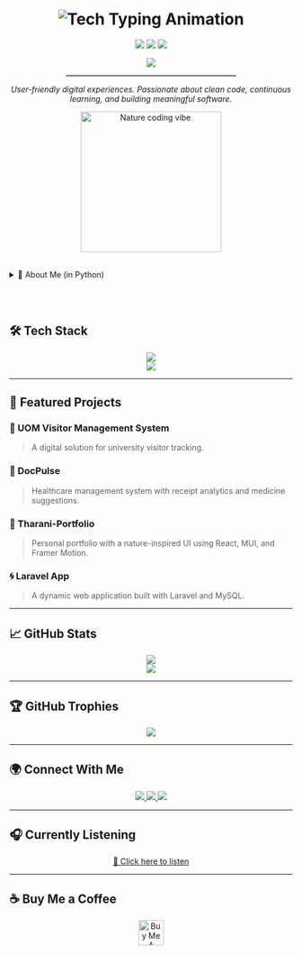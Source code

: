 <div align="center">

  <!-- Clean Header Title -->
<h1 align="center">
  <img src="https://readme-typing-svg.herokuapp.com?font=JetBrains+Mono&size=28&duration=3000&pause=500&color=00ADB5&center=true&vCenter=true&width=550&lines=Hey+there,+I'm+Tharani+Jayathura;" alt="Tech Typing Animation" />
</h1>


  <p>
    <img src="https://img.shields.io/badge/Full%20Stack-20232A?style=for-the-badge&logo=react&logoColor=61DAFB" />
    <img src="https://img.shields.io/badge/Nature_Explorer-2E8B57?style=for-the-badge&logo=leaflet&logoColor=white" />
    <img src="https://img.shields.io/badge/Coffee_Lover-6f4e37?style=for-the-badge&logo=buy-me-a-coffee&logoColor=white" />
  </p>

  <!-- Location -->
  <p>
    <img src="https://img.shields.io/badge/Location-Matara,%20Sri%20Lanka-0D1117?style=for-the-badge&logo=googlemaps&logoColor=white" />
  </p>

  <!-- Divider -->
  <hr style="width:60%; border: 0.5px solid #ccc;" />

  <!-- Description -->
  <p><em>User-friendly digital experiences. Passionate about clean code, continuous learning, and building meaningful software.</em></p>
</div>

<p align="center">
  <img src="https://media1.giphy.com/media/v1.Y2lkPTc5MGI3NjExeHE0MHliMGlqMG5ldDZuemg3amxqdjh5OXEwOTRvcDA3eWN4YnZzdyZlcD12MV9pbnRlcm5hbF9naWZfYnlfaWQmY3Q9Zw/LbkO4HWH3ahY3G5PAy/giphy.gif" width="250" alt="Nature coding vibe" />
</p>
<br>
<details>
  <summary>🧠 About Me (in Python)</summary>

    
    ```python
    class Developer:
        def __init__(self):
            self.name = "Tharani Jayathura"
            self.role = "Full-Stack Developer"
            self.skills = ["C", "Python", "Java", "MERN Stack"]
            self.passions = ["Hiking", "Waterfalls", "Badminton", "Bike Riding"]
            self.current_learning = ["Game Development", "Advanced MERN"]
            self.coffee_consumption = "∞ cups/day"
            
        def greet(self):
            print("Let's build something amazing! 🌿✨")

    me = Developer()
    me.greet()
    ```

</details>

<br><br>


## 🛠️ Tech Stack

<p align="center">
  <a href="https://skillicons.dev">
    <img src="https://skillicons.dev/icons?i=c,python,java,js,react,nodejs,mongodb,express&perline=4" /><br/>
    <img src="https://skillicons.dev/icons?i=laravel,html,css,tailwind,git,github,vscode&perline=4" />
  </a>
</p>

---

## 🌿 Featured Projects

### 🧾 UOM Visitor Management System  
> A digital solution for university visitor tracking.

### 💊 DocPulse  
> Healthcare management system with receipt analytics and medicine suggestions.

### 🌱 Tharani-Portfolio  
> Personal portfolio with a nature-inspired UI using React, MUI, and Framer Motion.

### 🌀 Laravel App  
> A dynamic web application built with Laravel and MySQL.

---

## 📈 GitHub Stats

<p align="center">
  <img src="https://github-readme-stats.vercel.app/api?username=TharaniJayathura&show_icons=true&theme=merko&hide_border=true&bg_color=0D1117&title_color=2E8B57&icon_color=7FFFD4&text_color=FFFFFF" /><br/>
  <img src="https://github-readme-streak-stats.herokuapp.com/?user=TharaniJayathura&theme=merko&hide_border=true&background=0D1117&stroke=2E8B57&ring=7FFFD4&fire=7FFFD4&currStreakNum=FFFFFF" />
</p>

---

## 🏆 GitHub Trophies

<p align="center">
  <img src="https://github-profile-trophy.vercel.app/?username=TharaniJayathura&theme=onedark&no-bg=true&no-frame=true&row=1&column=5" />
</p>

---

## 🌍 Connect With Me

<p align="center">
  <a href="https://www.linkedin.com/in/tharani-jayathura-96235226b">
    <img src="https://img.shields.io/badge/LinkedIn-0077B5?style=for-the-badge&logo=linkedin&logoColor=white" />
  </a>
  <a href="https://www.facebook.com/share/16n4a8h7KM/">
    <img src="https://img.shields.io/badge/Facebook-1877F2?style=for-the-badge&logo=facebook&logoColor=white" />
  </a>
  <a href="https://www.instagram.com/tharani_jayathura">
    <img src="https://img.shields.io/badge/Instagram-E4405F?style=for-the-badge&logo=instagram&logoColor=white" />
  </a>
</p>

---

## 🎧 Currently Listening

<p align="center">
  <a href="https://open.spotify.com/track/4nOygULhEuDO5ZBRNPFaso?si=3faf02f8302c4107" target="_blank">
    🎵 Click here to listen
  </a>
</p>

---

## ☕ Buy Me a Coffee

<p align="center">
  <a href="https://barista.lk/menu/" target="_blank">
    <img src="https://camo.githubusercontent.com/6bcdf472cd4ad6214ff32af8f988dff0245b678b4aa870e34c0fc5beec7d4e75/68747470733a2f2f63646e2e6275796d6561636f666665652e636f6d2f627574746f6e732f76322f617269616c2d6f72616e67652e706e67" height="45" alt="Buy Me A Coffee" />
  </a>
</p>

